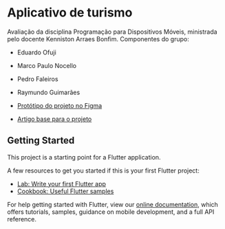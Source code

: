 # Aplicativo de turismo

Avaliação da disciplina Programação para Dispositivos Móveis, ministrada pelo docente Kenniston Arraes Bonfim.
Componentes do grupo:
- Eduardo Ofuji
- Marco Paulo Nocello
- Pedro Faleiros
- Raymundo Guimarães

- [Protótipo do projeto no Figma](https://www.figma.com/file/ElYFagSMAuD8Y67BmaOYWL/Tourism-App)
- [Artigo base para o projeto](https://drive.google.com/file/d/1Jqb0ZKMdxVTeUkJWx0nOQWC_hAmtZbvS/view?usp=sharing)

## Getting Started

This project is a starting point for a Flutter application.

A few resources to get you started if this is your first Flutter project:

- [Lab: Write your first Flutter app](https://flutter.dev/docs/get-started/codelab)
- [Cookbook: Useful Flutter samples](https://flutter.dev/docs/cookbook)

For help getting started with Flutter, view our
[online documentation](https://flutter.dev/docs), which offers tutorials,
samples, guidance on mobile development, and a full API reference.
